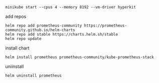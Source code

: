 
    minikube start --cpus 4 --memory 8192 --vm-driver hyperkit
    
add repos

    helm repo add prometheus-community https://prometheus-community.github.io/helm-charts
    helm repo add stable https://charts.helm.sh/stable
    helm repo update
    
install chart

    helm install prometheus prometheus-community/kube-prometheus-stack

uniinstall

    helm uninstall prometheus
